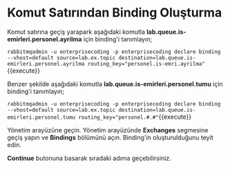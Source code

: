 # Komut Satırından Binding Oluşturma

Komut satırına geçiş yarapark aşağıdaki komutla **lab.queue.is-emirleri.personel.ayrilma** için binding'i tanımlayın;

`rabbitmqadmin -u enterprisecoding -p enterprisecoding declare binding --vhost=default source=lab.ex.topic destination=lab.queue.is-emirleri.personel.ayrilma routing_key="personel.is-emri.ayrilma"`{{execute}}

Benzer şekilde aşağıdaki komutla **lab.queue.is-emirleri.personel.tumu** için binding'i tanımlayın;

`rabbitmqadmin -u enterprisecoding -p enterprisecoding declare binding --vhost=default source=lab.ex.topic destination=lab.queue.is-emirleri.personel.tumu routing_key="personel.#.#"`{{execute}}

Yönetim arayüzüne geçin. Yönetim arayüzünde **Exchanges** segmesine geçiş yapın ve **Bindings** bölümünü açın. Binding'in oluşturulduğunu teyit edin.

**Continue** butonuna basarak sıradaki adıma geçebilirsiniz.
